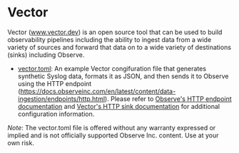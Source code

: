 # Vector

Vector (www.vector.dev) is an open source tool that can be used to build observability pipelines including the ability
to ingest data from a wide variety of sources and forward that data on to a wide variety of destinations (sinks) 
including Observe.

- [vector.toml](vector.toml): An example Vector congifuration file that generates synthetic Syslog data, formats it as JSON, and then
sends it to Observe using the HTTP endpoint (https://docs.observeinc.com/en/latest/content/data-ingestion/endpoints/http.html). Please 
refer to [Observe's HTTP endpoint documentation](https://docs.observeinc.com/en/latest/content/data-ingestion/endpoints/http.html) and
[Vector's HTTP sink documentation](https://vector.dev/docs/reference/configuration/sinks/http/) for additional configuration information.

*Note*: The vector.toml file is offered without any warranty expressed or implied and is not officially supported Observe Inc. content. Use at
your own risk.
